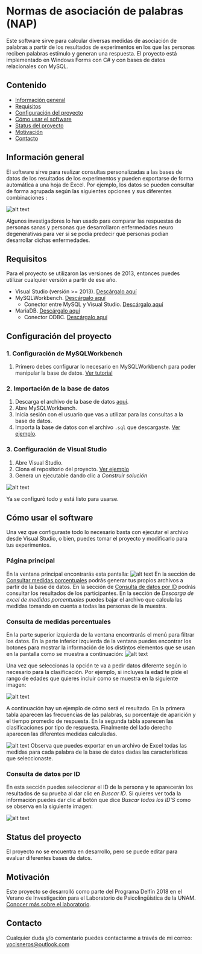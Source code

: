 
# Normas de asociación de palabras (NAP)
Este software sirve para calcular diversas medidas de asociación de palabras a partir de los resultados de experimentos en los que las personas reciben palabras estímulo y generan una respuesta.  El proyecto está implementado en Windows Forms con C# y con bases de datos relacionales con MySQL.

##  Contenido
* [Información general](#información-general)
* [Requisitos](#requisitos)
* [Configuración  del proyecto](#configuración-del-proyecto )
* [Cómo usar el software](#cómo-usar-el-software)
* [Status del proyecto](#status-del-proyecto)
* [Motivación](#motivación)
* [Contacto](#contacto)

## Información general
El software sirve para realizar consultas personalizadas a las bases de datos de los resultados de los experimentos y pueden exportarse de forma automática a una hoja de Excel. Por ejemplo, los datos se pueden consultar de forma agrupada según las siguientes opciones y sus diferentes combinaciones :

![alt text](https://github.com/YOSSHUA/LAB-PSICOLINGUISTICA/blob/master/others/diag.PNG?raw=true)

Algunos investigadores lo han usado para comparar las respuestas de personas sanas y personas que desarrollaron enfermedades neuro degenerativas para ver si se podía predecir qué personas podían desarrollar dichas enfermedades.

## Requisitos
Para el proyecto se utilizaron las versiones de 2013, entonces puedes utilizar cualquier versión a partir de ese año.
* Visual Studio (versión >= 2013). [Descárgalo aquí](https://visualstudio.microsoft.com/es/downloads/)
* MySQLWorkbench. [Descárgalo aquí](https://dev.mysql.com/downloads/workbench/)
	* Conector entre MySQL y Visual Studio.  [Descárgalo aquí](https://dev.mysql.com/downloads/connector/net/6.10.html)
* MariaDB. [Descárgalo aquí](https://mariadb.org/download/)
	* Conector ODBC. [Descárgalo aquí](https://downloads.mariadb.org/connector-odbc/)

##  Configuración del proyecto

###  1. Configuración de MySQLWorkbench
1. Primero debes configurar lo necesario en MySQLWorkbench para poder manipular la base de datos. [Ver tutorial](https://www.ecodeup.com/aprende-a-instalar-mysql-y-mysql-workbench-en-windows-10/)
### 2. Importación de la base de datos
1. Descarga el archivo de la base de datos [aquí](https://github.com/YOSSHUA/LAB-PSICOLINGUISTICA/tree/master/bd).
2. Abre MySQLWorkbench.
3. Inicia sesión con el usuario que vas a utilizar para las consultas a la base de datos.
4. Importa la base de datos con el archivo `.sql` que descargaste. [Ver ejemplo](https://www.raulprietofernandez.net/blog/bases-de-datos/como-exportar-e-importar-una-base-de-datos-mysql-desde-workbench).
###  3. Configuración de Visual Studio
1.  Abre Visual Studio.
2.  Clona el repositorio del proyecto. [Ver ejemplo](https://docs.microsoft.com/en-us/visualstudio/ide/git-with-visual-studio?view=vs-2019)
3. Genera un ejecutable dando clic a *Construir solución* 


![alt text](https://github.com/YOSSHUA/LAB-PSICOLINGUISTICA/blob/master/others/build.PNG?raw=true)


Ya se configuró todo y está listo para usarse.

## Cómo usar el software
Una vez que configuraste todo lo necesario basta con ejecutar el archivo desde Visual Studio, o bien, puedes tomar el proyecto y modificarlo para tus experimentos.

### Página principal
En la ventana principal encontrarás esta pantalla:
![alt text](https://github.com/YOSSHUA/LAB-PSICOLINGUISTICA/blob/master/others/index.PNG?raw=true )
En la sección de [Consultar medidas porcentuales](#consm) podrás generar tus propios archivos a partir de la base de datos.
En la sección de [Consulta de datos por ID](#cons) podrás consultar los resultados de los participantes.
En la sección de *Descarga de excel de medidas porcentuales* puedes bajar el archivo que calcula las medidas tomando en cuenta a todas las personas de la muestra.

### <a id="consm"></a> Consulta de medidas porcentuales
En la parte superior izquierda de la ventana encontrarás el menú para filtrar los datos. 
En la parte inferior izquierda de la ventana puedes encontrar los botones para mostrar la información de los distintos elementos que se usan en la pantalla como se muestra a continuación:
![alt text](https://github.com/YOSSHUA/LAB-PSICOLINGUISTICA/blob/master/others/opc.PNG?raw=true )

Una vez que seleccionas la opción te va a pedir datos diferente según lo necesario para la clasificación. Por ejemplo, si incluyes la edad te pide el rango de edades que quieres incluir como se muestra en la siguiente imagen:                                

![alt text](https://github.com/YOSSHUA/LAB-PSICOLINGUISTICA/blob/master/others/opcs.PNG?raw=true )

A continuación hay un ejemplo de cómo será el resultado. 
En la primera tabla aparecen las frecuencias de las palabras, su porcentaje de aparición y el tiempo promedio de respuesta.
En la segunda tabla aparecen las clasificaciones por tipo de respuesta.
Finalmente del lado derecho aparecen las diferentes medidas calculadas.

![alt text](https://github.com/YOSSHUA/LAB-PSICOLINGUISTICA/blob/master/others/ej.PNG?raw=true )
Observa que puedes exportar en un archivo de Excel todas las medidas para cada palabra de la base de datos dadas las características que seleccionaste.
### <a id="cons"></a> Consulta de datos por ID
En esta sección puedes seleccionar el ID de la persona y te aparecerán los resultados de su prueba al dar clic en *Buscar ID*. 
Si quieres ver toda la información puedes dar clic al botón que dice *Buscar todos los ID'S* como se observa en la siguiente imagen:

![alt text](https://github.com/YOSSHUA/LAB-PSICOLINGUISTICA/blob/master/others/cons.PNG?raw=true )

## Status del proyecto
El proyecto no se encuentra en desarrollo, pero se puede editar para evaluar diferentes bases de datos. 

## Motivación
Este proyecto se desarrolló como parte del Programa Delfín 2018 en el Verano de Investigación para el Laboratorio de Psicolingüística de la UNAM. [Conocer más sobre el laboratorio](http://www.labpsicolinguistica.psicol.unam.mx/index.html).

## Contacto
Cualquier duda y/o comentario puedes contactarme a través de mi correo: yocisneros@outlook.com 
